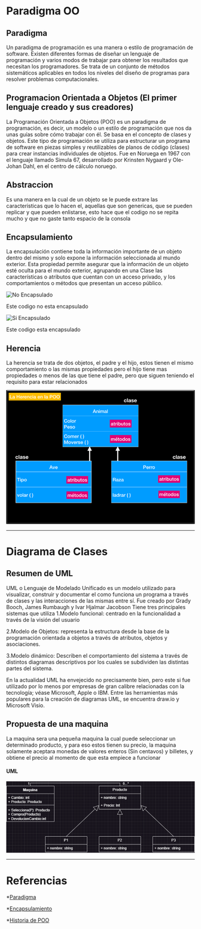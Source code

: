 # Paradigma OO

## Paradigma

Un paradigma de programación es una manera o estilo de programación de software. Existen diferentes formas de diseñar un lenguaje de programación y varios modos de trabajar para obtener los resultados que necesitan los programadores.  Se trata de un conjunto de métodos sistemáticos aplicables en todos los niveles del diseño de programas para resolver problemas computacionales.

## Programacion Orientada a Objetos (El primer lenguaje creado y sus creadores)

La Programación Orientada a Objetos (POO) es un paradigma de programación, es decir, un modelo o un estilo de programación que nos da unas guías sobre cómo trabajar con él. Se basa en el concepto de clases y objetos. Este tipo de programación se utiliza para estructurar un programa de software en piezas simples y reutilizables de planos de código (clases) para crear instancias individuales de objetos. 
Fue en Noruega en 1967 con el lenguaje llamado Simula 67, desarrollado por Krinsten Nygaard y Ole-Johan Dahl, en el centro de cálculo noruego.

## Abstraccion

Es una manera en la cual de un objeto se le puede extrare las caracteristicas que lo hacen el, aquellas que son genericas, que se pueden replicar y que pueden enlistarse, esto hace que el codigo no se repita mucho y que no gaste tanto espacio de la consola

## Encapsulamiento

La encapsulación contiene toda la información importante de un objeto dentro del mismo y solo expone la información seleccionada al mundo exterior. 
Esta propiedad permite asegurar que la información de un objeto esté oculta para el mundo exterior, agrupando en una Clase las características o atributos que cuentan con un acceso privado, y los comportamientos o métodos que presentan un acceso público.

![No Encapsulado](https://ferestrepoca.github.io/paradigmas-de-programacion/poo/poo_teoria/images/classpython.png)

Este codigo no esta encapsulado

![Si Encapsulado](https://www.ciberaula.com/imagenes/enc_1.PNG)

Este codigo esta encapsulado

## Herencia

La herencia se trata de dos objetos, el padre y el hijo, estos tienen el mismo comportamiento o las mismas propiedades pero el hijo tiene mas propiedades o menos de las que tiene el padre, pero que siguen teniendo el requisito para estar relacionados

![Herencia](./La-Herencia-Ocio-Las-Palmas-Programacion-.png)

***

# Diagrama de Clases

## Resumen de UML

UML o Lenguaje de Modelado Unificado es un modelo utilizado para visualizar, construir y documentar el como funciona un programa a través de clases y las interacciones de las mismas entre sí. Fue creado por Grady Booch, James Rumbaugh y Ivar Hjalmar Jacobson
Tiene tres principales sistemas que utiliza
1.Modelo funcional: centrado en la funcionalidad a través de la visión del usuario

2.Modelo de Objetos: representa la estructura desde la base de la programación orientada a objetos a través de atributos, objetos y asociaciones.

3.Modelo dinámico: Describen el comportamiento del sistema a través de distintos diagramas descriptivos por los cuales se subdividen las distintas partes del sistema.

En la actualidad UML ha envejecido no precisamente bien, pero este si fue utilizado por lo menos por empresas de gran calibre relacionadas con la tecnología; véase Microsoft, Apple o IBM.
Entre las herramientas más populares para la creación de diagramas UML, se encuentra draw.io y Microsoft Visio.

## Propuesta de una maquina

La maquina sera una pequeña maquina la cual puede seleccionar un determinado producto, y para eso estos tienen su precio, la maquina solamente aceptara monedas de valores enteros (Sin centavos) y billetes, y obtiene el precio al momento de que esta empiece a funcionar

#### UML

![UML](./download.png)

***

# Referencias

*[Paradigma](https://profile.es/blog/que-son-los-paradigmas-de-programacion/)

*[Encapsulamiento](https://profile.es/blog/que-es-la-programacion-orientada-a-objetos/)

*[Historia de POO](http://sis324loo.blogspot.com/2008/09/historia-de-los-lenguajes-de_29.html)
